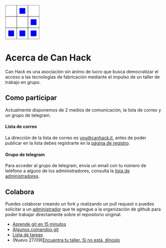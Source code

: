 
[logo]:art/logo/canhack.png
[about_logo]:art/logo/logo.md
[![Nuestro logo][logo]][about_logo]

 
Acerca de Can Hack
==================


Can Hack es una asociación sin ánimo de lucro que busca democratizar el acceso a las tecnologías de fabricación mediante el impulso de un taller de trabajo en grupo.


Como participar
---------------

Actualmente disponemos de 2 medios de comunicación, la lista de correo y un grupo de telegram.

#### Lista de correo

La dirección de la lista de correo es you@canhack.it, antes de poder publicar en la lista debes registrarte en la [página de registro](http://llistes.bulma.net/mailman/listinfo/you).

#### Grupo de telegram

Para acceder al grupo de telegram, envía un email con tu número de teléfono a alguno de los administradores, consulta la  [lista de administradores](docs/admins.md).


Colabora
--------

Puedes colaborar creando un fork y realizando un pull request o puedes solicitar a un [administrador](docs/admins.md) que te agregue a la organización de github para poder trabajar directamente sobre el repositorio original.

 * [Aprende git en 15 minutos](https://try.github.io/levels/1/challenges/1)
 * [Algunos comandos git](docs/comandosgit.md)
 * [Lista de tareas](https://github.com/CanHack/about/issues)
 * (Nuevo 27/09)[Encuentra tu taller. Si no está, dínoslo](brainstorming/talleres.md)

